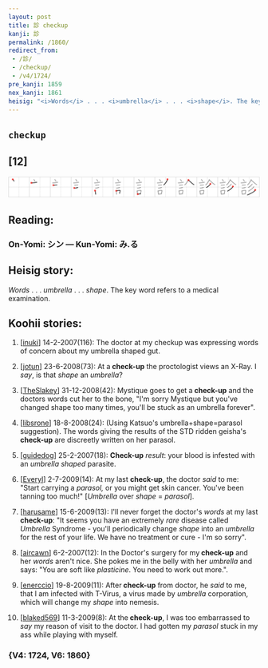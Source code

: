```yaml
---
layout: post
title: 診 checkup
kanji: 診
permalink: /1860/
redirect_from:
 - /診/
 - /checkup/
 - /v4/1724/
pre_kanji: 1859
nex_kanji: 1861
heisig: "<i>Words</i> . . . <i>umbrella</i> . . . <i>shape</i>. The key word refers to a medical examination."
---
```


## `checkup`

## [12]

<div class="stroke"><img src="../images/E8A8BA.png" /></div>

## Reading:

### On-Yomi: シン &mdash; Kun-Yomi: み.る

## Heisig story:

<i>Words</i> . . . <i>umbrella</i> . . . <i>shape</i>. The key word refers to a medical examination.

## Koohii stories:

1) [<a href="http://kanji.koohii.com/profile/inuki">inuki</a>] 14-2-2007(116): The doctor at my checkup was expressing words of concern about my umbrella shaped gut.

2) [<a href="http://kanji.koohii.com/profile/jotun">jotun</a>] 23-6-2008(73): At a<strong> check-up</strong> the proctologist views an X-Ray. I <em>say</em>, is that <em>shape</em> an <em>umbrella</em>?

3) [<a href="http://kanji.koohii.com/profile/TheSlakey">TheSlakey</a>] 31-12-2008(42): Mystique goes to get a<strong> check-up</strong> and the doctors words cut her to the bone, &quot;I&#039;m sorry Mystique but you&#039;ve changed shape too many times, you&#039;ll be stuck as an umbrella forever&quot;.

4) [<a href="http://kanji.koohii.com/profile/libsrone">libsrone</a>] 18-8-2008(24): (Using Katsuo&#039;s umbrella+shape=parasol suggestion). The words giving the results of the STD ridden geisha&#039;s<strong> check-up</strong> are discreetly written on her parasol.

5) [<a href="http://kanji.koohii.com/profile/guidedog">guidedog</a>] 25-2-2007(18): <strong>Check-up</strong> <em>result</em>: your blood is infested with an <em>umbrella shaped</em> parasite.

6) [<a href="http://kanji.koohii.com/profile/Everyl">Everyl</a>] 2-7-2009(14): At my last <strong>check-up</strong>, the doctor <em>said</em> to me: &quot;Start carrying a <em>parasol,</em> or you might get skin cancer. You&#039;ve been tanning too much!&quot; [<em>Umbrella</em> over <em>shape</em> = <em>parasol</em>].

7) [<a href="http://kanji.koohii.com/profile/harusame">harusame</a>] 15-6-2009(13): I&#039;ll never forget the doctor&#039;s <em>words</em> at my last<strong> check-up</strong>: &quot;It seems you have an extremely <em>rare</em> disease called <em>Umbrella</em> Syndrome - you&#039;ll periodically change <em>shape</em> into an <em>umbrella</em> for the rest of your life. We have no treatment or cure - I&#039;m so sorry&quot;.

8) [<a href="http://kanji.koohii.com/profile/aircawn">aircawn</a>] 6-2-2007(12): In the Doctor&#039;s surgery for my<strong> check-up</strong> and her <em>words</em> aren&#039;t nice. She pokes me in the belly with her <em>umbrella</em> and says: &quot;You are soft like <em>plasticine</em>. You need to work out more.&quot;.

9) [<a href="http://kanji.koohii.com/profile/enerccio">enerccio</a>] 19-8-2009(11): After<strong> check-up</strong> from doctor, he <em>said</em> to me, that I am infected with T-Virus, a virus made by <em>umbrella</em> corporation, which will change my <em>shape</em> into nemesis.

10) [<a href="http://kanji.koohii.com/profile/blaked569">blaked569</a>] 11-3-2009(8): At the<strong> check-up</strong>, I was too embarrassed to <em>say</em> my reason of visit to the doctor. I had gotten my <em>parasol</em> stuck in my ass while playing with myself.

### {V4: 1724, V6: 1860}
